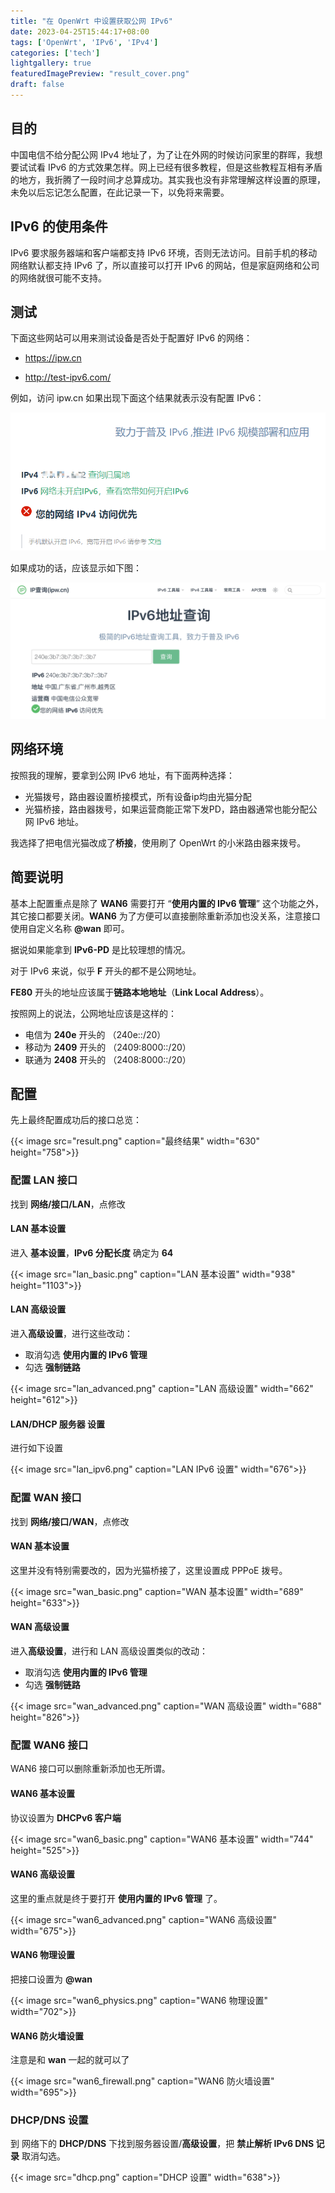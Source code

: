 ```yaml
---
title: "在 OpenWrt 中设置获取公网 IPv6"
date: 2023-04-25T15:44:17+08:00
tags: ['OpenWrt', 'IPv6', 'IPv4']
categories: ['tech']
lightgallery: true
featuredImagePreview: "result_cover.png"
draft: false
---
```


## 目的

中国电信不给分配公网 IPv4 地址了，为了让在外网的时候访问家里的群晖，我想要试试看 IPv6 的方式效果怎样。网上已经有很多教程，但是这些教程互相有矛盾的地方，我折腾了一段时间才总算成功。其实我也没有非常理解这样设置的原理，未免以后忘记怎么配置，在此记录一下，以免将来需要。

## IPv6 的使用条件

IPv6 要求服务器端和客户端都支持 IPv6 环境，否则无法访问。目前手机的移动网络默认都支持 IPv6 了，所以直接可以打开 IPv6 的网站，但是家庭网络和公司的网络就很可能不支持。

## 测试

下面这些网站可以用来测试设备是否处于配置好 IPv6 的网络：

* https://ipw.cn

* http://test-ipv6.com/

例如，访问 ipw.cn 如果出现下面这个结果就表示没有配置 IPv6：

![ipw_v4](ipw_v4.png)

如果成功的话，应该显示如下图：

![您的网络 IPv6 访问优先](ipv6_first.webp)

## 网络环境

按照我的理解，要拿到公网 IPv6 地址，有下面两种选择：

* 光猫拨号，路由器设置桥接模式，所有设备ip均由光猫分配
* 光猫桥接，路由器拨号，如果运营商能正常下发PD，路由器通常也能分配公网 IPv6 地址。

我选择了把电信光猫改成了**桥接**，使用刷了 OpenWrt 的小米路由器来拨号。

## 简要说明

基本上配置重点是除了 **WAN6** 需要打开 “**使用内置的 IPv6 管理**” 这个功能之外，其它接口都要关闭。**WAN6** 为了方便可以直接删除重新添加也没关系，注意接口使用自定义名称 **@wan** 即可。

据说如果能拿到 **IPv6-PD** 是比较理想的情况。

对于 IPv6 来说，似乎 **F** 开头的都不是公网地址。

**FE80** 开头的地址应该属于**链路本地地址**（**Link Local Address**）。

按照网上的说法，公网地址应该是这样的：

* 电信为 **240e** 开头的 （240e::/20）
* 移动为 **2409** 开头的 （2409:8000::/20）
* 联通为 **2408** 开头的 （2408:8000::/20）

## 配置

先上最终配置成功后的接口总览：

{{< image src="result.png" caption="最终结果" width="630" height="758">}}

### 配置 LAN 接口

找到 **网络/接口/LAN**，点修改

#### LAN 基本设置

进入 **基本设置**，**IPv6 分配长度** 确定为 **64**

{{< image src="lan_basic.png" caption="LAN 基本设置" width="938" height="1103">}}

#### LAN 高级设置

进入**高级设置**，进行这些改动：

* 取消勾选 **使用内置的 IPv6 管理**
* 勾选 **强制链路**

{{< image src="lan_advanced.png" caption="LAN 高级设置" width="662" height="612">}}

#### LAN/DHCP 服务器 设置

进行如下设置

{{< image src="lan_ipv6.png" caption="LAN IPv6 设置" width="676">}}

### 配置 WAN 接口

找到 **网络/接口/WAN**，点修改

#### WAN 基本设置

这里并没有特别需要改的，因为光猫桥接了，这里设置成 PPPoE 拨号。

{{< image src="wan_basic.png" caption="WAN 基本设置" width="689" height="633">}}

#### WAN 高级设置

进入**高级设置**，进行和 LAN 高级设置类似的改动：

* 取消勾选 **使用内置的 IPv6 管理**
* 勾选 **强制链路**

{{< image src="wan_advanced.png" caption="WAN 高级设置" width="688" height="826">}}

### 配置 WAN6 接口

WAN6 接口可以删除重新添加也无所谓。

#### WAN6 基本设置

协议设置为 **DHCPv6 客户端**

{{< image src="wan6_basic.png" caption="WAN6 基本设置" width="744" height="525">}}

#### WAN6 高级设置

这里的重点就是终于要打开 **使用内置的 IPv6 管理** 了。

{{< image src="wan6_advanced.png" caption="WAN6 高级设置" width="675">}}

#### WAN6 物理设置

把接口设置为 **@wan**

{{< image src="wan6_physics.png" caption="WAN6 物理设置" width="702">}}

#### WAN6 防火墙设置

注意是和 **wan** 一起的就可以了

{{< image src="wan6_firewall.png" caption="WAN6 防火墙设置" width="695">}}

### DHCP/DNS 设置

到 网络下的 **DHCP/DNS** 下找到服务器设置/**高级设置**，把 **禁止解析 IPv6 DNS 记录** 取消勾选。

{{< image src="dhcp.png" caption="DHCP 设置" width="638">}}
